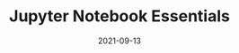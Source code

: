 ---
title: "Jupyter Notebook Essentials"
collection: teaching
type: "Grad/Undergrad Hands-on Workshop"
link: 'https://colab.research.google.com/drive/1uLs2-p_uaW8db1SKtXsla9zwcZy_6f-q?usp=sharing'
permalink: /teaching/2021-ACIC-Workshop1
venue: "University of Arizona, Applied Concepts in Cyberinfrastructure"
date: 2021-09-13
location: "Tucson, AZ, USA"
---